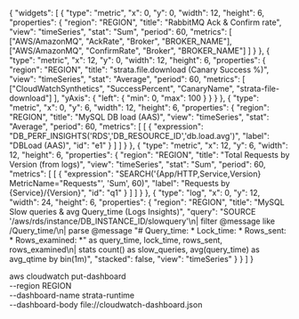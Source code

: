 {
  "widgets": [
    {
      "type": "metric",
      "x": 0, "y": 0, "width": 12, "height": 6,
      "properties": {
        "region": "REGION",
        "title": "RabbitMQ Ack & Confirm rate",
        "view": "timeSeries",
        "stat": "Sum",
        "period": 60,
        "metrics": [
          ["AWS/AmazonMQ", "AckRate", "Broker", "BROKER_NAME"],
          ["AWS/AmazonMQ", "ConfirmRate", "Broker", "BROKER_NAME"]
        ]
      }
    },
    {
      "type": "metric",
      "x": 12, "y": 0, "width": 12, "height": 6,
      "properties": {
        "region": "REGION",
        "title": "strata.file.download (Canary Success %)",
        "view": "timeSeries",
        "stat": "Average",
        "period": 60,
        "metrics": [
          ["CloudWatchSynthetics", "SuccessPercent", "CanaryName", "strata-file-download"]
        ],
        "yAxis": { "left": { "min": 0, "max": 100 } }
      }
    },
    {
      "type": "metric",
      "x": 0, "y": 6, "width": 12, "height": 6,
      "properties": {
        "region": "REGION",
        "title": "MySQL DB load (AAS)",
        "view": "timeSeries",
        "stat": "Average",
        "period": 60,
        "metrics": [
          [
            { "expression": "DB_PERF_INSIGHTS('RDS','DB_RESOURCE_ID','db.load.avg')", "label": "DBLoad (AAS)", "id": "e1" }
          ]
        ]
      }
    },
    {
      "type": "metric",
      "x": 12, "y": 6, "width": 12, "height": 6,
      "properties": {
        "region": "REGION",
        "title": "Total Requests by Version (from logs)",
        "view": "timeSeries",
        "stat": "Sum",
        "period": 60,
        "metrics": [
          [
            {
              "expression": "SEARCH('{App/HTTP,Service,Version} MetricName=\"Requests\"', 'Sum', 60)",
              "label": "Requests by {Service}/{Version}",
              "id": "q1"
            }
          ]
        ]
      }
    },
    {
      "type": "log",
      "x": 0, "y": 12, "width": 24, "height": 6,
      "properties": {
        "region": "REGION",
        "title": "MySQL Slow queries & avg Query_time (Logs Insights)",
        "query": "SOURCE '/aws/rds/instance/DB_INSTANCE_ID/slowquery'\n| filter @message like /Query_time/\n| parse @message \"# Query_time: * Lock_time: * Rows_sent: * Rows_examined: *\" as query_time, lock_time, rows_sent, rows_examined\n| stats count() as slow_queries, avg(query_time) as avg_qtime by bin(1m)",
        "stacked": false,
        "view": "timeSeries"
      }
    }
  ]
}



aws cloudwatch put-dashboard \
  --region REGION \
  --dashboard-name strata-runtime \
  --dashboard-body file://cloudwatch-dashboard.json
